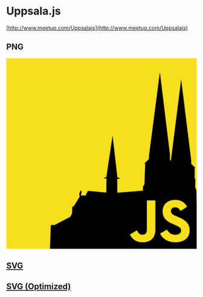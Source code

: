# Uppsala.js
[http://www.meetup.com/Uppsalajs](http://www.meetup.com/Uppsalajs)

## PNG

![](uppsalajs.png)

## [SVG](uppsalajs.svg)

## [SVG (Optimized)](uppsalajs.min.svg)